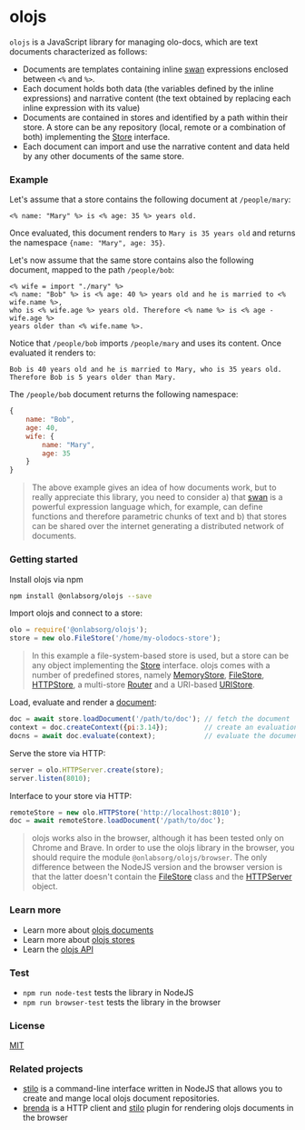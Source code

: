 # olojs

`olojs` is a JavaScript library for managing olo-docs, which are text documents
characterized as follows:

* Documents are templates containing inline [swan] expressions enclosed between
  `<%` and `%>`.
* Each document holds both data (the variables defined by the inline
  expressions) and narrative content (the text obtained by replacing each inline
  expression with its value)
* Documents are contained in stores and identified by a path within their store.
  A store can be any repository (local, remote or a combination of both)
  implementing the [Store] interface.
* Each document can import and use the narrative content and data held by
  any other documents of the same store.

### Example

Let's assume that a store contains the following document at `/people/mary`:

```
<% name: "Mary" %> is <% age: 35 %> years old.
```

Once evaluated, this document renders to `Mary is 35 years old` and returns
the namespace `{name: "Mary", age: 35}`.

Let's now assume that the same store contains also the following document,
mapped to the path `/people/bob`:

```
<% wife = import "./mary" %>
<% name: "Bob" %> is <% age: 40 %> years old and he is married to <% wife.name %>,
who is <% wife.age %> years old. Therefore <% name %> is <% age - wife.age %>
years older than <% wife.name %>.
```

Notice that `/people/bob` imports `/people/mary` and uses its content. Once
evaluated it renders to:

```
Bob is 40 years old and he is married to Mary, who is 35 years old.
Therefore Bob is 5 years older than Mary.
```

The `/people/bob` document returns the following namespace:

```js
{
    name: "Bob",
    age: 40,
    wife: {
        name: "Mary",
        age: 35
    }
}
```

> The above example gives an idea of how documents work, but to really appreciate
> this library, you need to consider a) that [swan] is a powerful expression
> language which, for example, can define functions and therefore parametric
> chunks of text and b) that stores can be shared over the internet generating a
> distributed network of documents.


### Getting started

Install olojs via npm

```sh
npm install @onlabsorg/olojs --save
```

Import olojs and connect to a store:

```js
olo = require('@onlabsorg/olojs');
store = new olo.FileStore('/home/my-olodocs-store');
```

> In this example a file-system-based store is used, but a store can be any
> object implementing the [Store] interface. olojs comes with a number of
> predefined stores, namely [MemoryStore], [FileStore], [HTTPStore], a 
> multi-store [Router] and a URI-based [URIStore]. 

Load, evaluate and render a [document]:

```js
doc = await store.loadDocument('/path/to/doc'); // fetch the document
context = doc.createContext({pi:3.14});         // create an evaluation context
docns = await doc.evaluate(context);            // evaluate the document
```

Serve the store via HTTP:

```js
server = olo.HTTPServer.create(store);
server.listen(8010);
```

Interface to your store via HTTP:

```js
remoteStore = new olo.HTTPStore('http://localhost:8010');
doc = await remoteStore.loadDocument('/path/to/doc');
```

> olojs works also in the browser, although it has been tested only on Chrome 
> and Brave. In order to use the olojs library in the browser, you should require
> the module `@onlabsorg/olojs/browser`. The only difference between the NodeJS
> version and the browser version is that the latter doesn't contain the
> [FileStore] class and the [HTTPServer] object.


### Learn more
* Learn more about [olojs documents](./docs/document.md)
* Learn more about [olojs stores](./docs/store.md)
* Learn the [olojs API](./docs/api.md)


### Test
- `npm run node-test` tests the library in NodeJS
- `npm run browser-test` tests the library in the browser


### License
[MIT](https://opensource.org/licenses/MIT)


### Related projects
* [stilo] is a command-line interface written in NodeJS that allows you to
  create and mange local olojs document repositories.
* [brenda] is a HTTP client and [stilo] plugin for rendering olojs
  documents in the browser


[swan]: https://github.com/onlabsorg/swan-js/blob/main/docs/swan.md
[document]: ./docs/document.md
[Store]: ./docs/api/store.md
[MemoryStore]: ./docs/api/memory-store.md
[FileStore]: ./docs/api/file-store.md
[HTTPStore]: ./docs/api/http-store.md
[HTTPServer]: ./docs/api/http-server.md
[Router]: ./docs/api/router.md
[URIStore]: ./docs/api/uri-store.md
[stilo]: https://github.com/onlabsorg/stilo/blob/main/README.md
[brenda]: https://github.com/onlabsorg/olowiki/blob/main/README.md
